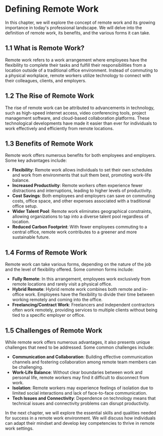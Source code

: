 Defining Remote Work
===============================

In this chapter, we will explore the concept of remote work and its growing importance in today's professional landscape. We will delve into the definition of remote work, its benefits, and the various forms it can take.

1.1 What is Remote Work?
------------------------

Remote work refers to a work arrangement where employees have the flexibility to complete their tasks and fulfill their responsibilities from a location outside of a traditional office environment. Instead of commuting to a physical workplace, remote workers utilize technology to connect with their colleagues, clients, and employers.

1.2 The Rise of Remote Work
---------------------------

The rise of remote work can be attributed to advancements in technology, such as high-speed internet access, video conferencing tools, project management software, and cloud-based collaboration platforms. These technological developments have made it easier than ever for individuals to work effectively and efficiently from remote locations.

1.3 Benefits of Remote Work
---------------------------

Remote work offers numerous benefits for both employees and employers. Some key advantages include:

* **Flexibility**: Remote work allows individuals to set their own schedules and work from environments that suit them best, promoting work-life balance.
* **Increased Productivity**: Remote workers often experience fewer distractions and interruptions, leading to higher levels of productivity.
* **Cost Savings**: Both employees and employers can save on commuting costs, office space, and other expenses associated with a traditional office setup.
* **Wider Talent Pool**: Remote work eliminates geographical constraints, allowing organizations to tap into a diverse talent pool regardless of location.
* **Reduced Carbon Footprint**: With fewer employees commuting to a central office, remote work contributes to a greener and more sustainable future.

1.4 Forms of Remote Work
------------------------

Remote work can take various forms, depending on the nature of the job and the level of flexibility offered. Some common forms include:

* **Fully Remote**: In this arrangement, employees work exclusively from remote locations and rarely visit a physical office.
* **Hybrid Remote**: Hybrid remote work combines both remote and in-office work. Employees have the flexibility to divide their time between working remotely and coming into the office.
* **Freelancing/Contract Work**: Freelancers and independent contractors often work remotely, providing services to multiple clients without being tied to a specific employer or office.

1.5 Challenges of Remote Work
-----------------------------

While remote work offers numerous advantages, it also presents unique challenges that need to be addressed. Some common challenges include:

* **Communication and Collaboration**: Building effective communication channels and fostering collaboration among remote team members can be challenging.
* **Work-Life Balance**: Without clear boundaries between work and personal life, remote workers may find it difficult to disconnect from work.
* **Isolation**: Remote workers may experience feelings of isolation due to limited social interactions and lack of face-to-face communication.
* **Tech Issues and Connectivity**: Dependence on technology means that technical issues and connectivity problems can disrupt productivity.

In the next chapter, we will explore the essential skills and qualities needed for success in a remote work environment. We will discuss how individuals can adapt their mindset and develop key competencies to thrive in remote work settings.
